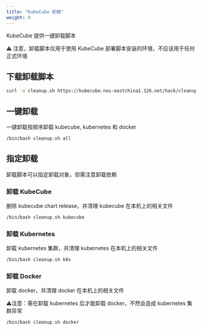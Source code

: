 ```yaml
---
title: "KubeCube 卸载"
weight: 8
---
```


KubeCube 提供一键卸载脚本

⚠️ 注意，卸载脚本仅用于使用 KubeCube 部署脚本安装的环境，不应该用于任何正式环境

## 下载卸载脚本

```bash
curl -o cleanup.sh https://kubecube.nos-eastchina1.126.net/hack/cleanup.sh
```

## 一键卸载
一键卸载按顺序卸载 kubecube, kubernetes 和 docker
```bash
/bin/bash cleanup.sh all
```

## 指定卸载

卸载脚本可以指定卸载对象，但需注意卸载依赖

### 卸载 KubeCube
删除 kubecube chart release，并清理 kubecube 在本机上的相关文件
```bash
/bin/bash cleanup.sh kubecube
```

### 卸载 Kubernetes
卸载 kubernetes 集群，并清理 kubernetes 在本机上的相关文件
```bash
/bin/bash cleanup.sh k8s
```

### 卸载 Docker
卸载 docker，并清理 docker 在本机上的相关文件

⚠️注意：需在卸载 kubernetes 后才能卸载 docker，不然会造成 kubernetes 集群异常
```bash
/bin/bash cleanup.sh docker
```